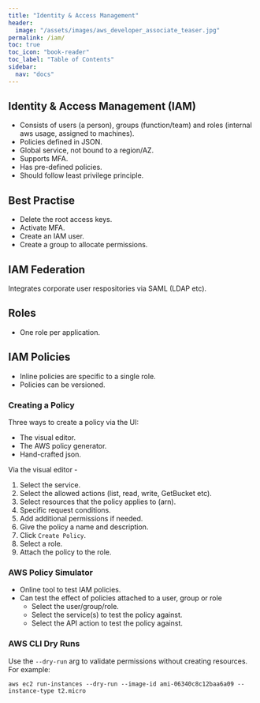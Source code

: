```yaml
---
title: "Identity & Access Management"
header:
  image: "/assets/images/aws_developer_associate_teaser.jpg"
permalink: /iam/
toc: true
toc_icon: "book-reader"
toc_label: "Table of Contents"
sidebar:
  nav: "docs"
---
```


## Identity & Access Management (IAM)

- Consists of users (a person), groups (function/team) and roles (internal aws usage, assigned to machines).
- Policies defined in JSON.
- Global service, not bound to a region/AZ.
- Supports MFA.
- Has pre-defined policies.
- Should follow least privilege principle.

## Best Practise

- Delete the root access keys.
- Activate MFA.
- Create an IAM user.
- Create a group to allocate permissions.

## IAM Federation

Integrates corporate user respositories via SAML (LDAP etc).

## Roles

- One role per application.

## IAM Policies

- Inline policies are specific to a single role.
- Policies can be versioned.

### Creating a Policy

Three ways to create a policy via the UI:

- The visual editor.
- The AWS policy generator.
- Hand-crafted json.

Via the visual editor -

1. Select the service.
2. Select the allowed actions (list, read, write, GetBucket etc).
3. Select resources that the policy applies to (arn).
4. Specific request conditions.
5. Add additional permissions if needed.
6. Give the policy a name and description.
7. Click ```Create Policy```.
8. Select a role.
9. Attach the policy to the role.

### AWS Policy Simulator

- Online tool to test IAM policies.
- Can test the effect of policies attached to a user, group or role
    - Select the user/group/role.
    - Select the service(s) to test the policy against.
    - Select the API action to test the policy against.
    
### AWS CLI Dry Runs

Use the ```--dry-run``` arg to validate permissions without creating resources. For example:

    aws ec2 run-instances --dry-run --image-id ami-06340c8c12baa6a09 --instance-type t2.micro
